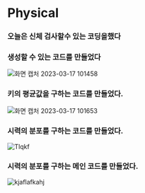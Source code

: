 # Physical
### 오늘은 신체 검사할수 있는 코딩을했다

### 생성할 수 있는 코드를 만들었다

![화면 캡처 2023-03-17 101458](https://user-images.githubusercontent.com/127116197/225787251-1c841dea-b384-4c63-ab19-28d4e4744845.png)

### 키의 평균값을 구하는 코드를 만들었다.

![화면 캡처 2023-03-17 101653](https://user-images.githubusercontent.com/127116197/225787454-e66b2796-4bf4-4251-9d3d-c18aed77c9d9.png)

### 시력의 분포를 구하는 코드를 만들었다.

![Tlqkf](https://user-images.githubusercontent.com/127116197/225787537-962530a5-561b-4ec2-bb4b-3f19633cbf64.png)

### 시력의 분포를 구하는 메인 코드를 만들었다.

![kjaflafkahj](https://user-images.githubusercontent.com/127116197/225787719-31dba53c-120c-4829-9d3f-0558670f5db8.png)
